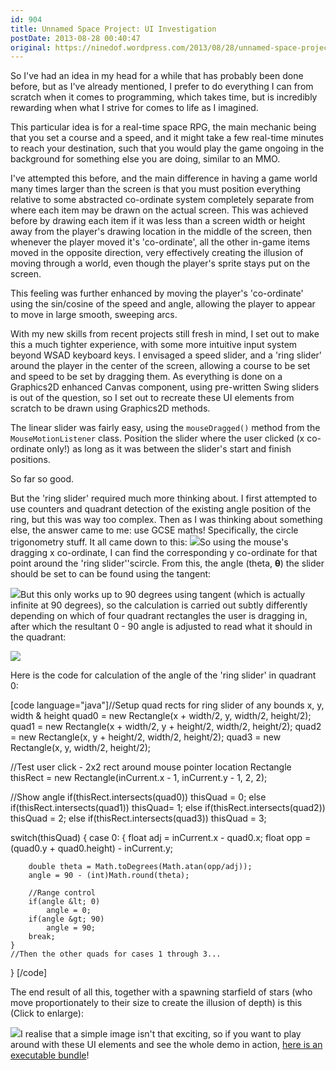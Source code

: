 ```yaml
---
id: 904
title: Unnamed Space Project: UI Investigation
postDate: 2013-08-28 00:40:47
original: https://ninedof.wordpress.com/2013/08/28/unnamed-space-project-ui-investigation/
---
```


So I've had an idea in my head for a while that has probably been done before, but as I've already mentioned, I prefer to do everything I can from scratch when it comes to programming, which takes time, but is incredibly rewarding when what I strive for comes to life as I imagined.

This particular idea is for a real-time space RPG, the main mechanic being that you set a course and a speed, and it might take a few real-time minutes to reach your destination, such that you would play the game ongoing in the background for something else you are doing, similar to an MMO.

I've attempted this before, and the main difference in having a game world many times larger than the screen is that you must position everything relative to some abstracted co-ordinate system completely separate from where each item may be drawn on the actual screen. This was achieved before by drawing each item if it was less than a screen width or height away from the player's drawing location in the middle of the screen, then whenever the player moved it's 'co-ordinate', all the other in-game items moved in the opposite direction, very effectively creating the illusion of moving through a world, even though the player's sprite stays put on the screen.

This feeling was further enhanced by moving the player's 'co-ordinate' using the sin/cosine of the speed and angle, allowing the player to appear to move in large smooth, sweeping arcs.

With my new skills from recent projects still fresh in mind, I set out to make this a much tighter experience, with some more intuitive input system beyond WSAD keyboard keys. I envisaged a speed slider, and a 'ring slider' around the player in the center of the screen, allowing a course to be set and speed to be set by dragging them. As everything is done on a Graphics2D enhanced Canvas component, using pre-written Swing sliders is out of the question, so I set out to recreate these UI elements from scratch to be drawn using Graphics2D methods.

The linear slider was fairly easy, using the <code>mouseDragged()</code> method from the <code>MouseMotionListener</code> class. Position the slider where the user clicked (x co-ordinate only!) as long as it was between the slider's start and finish positions.

So far so good.

But the 'ring slider' required much more thinking about. I first attempted to use counters and quadrant detection of the existing angle position of the ring, but this was way too complex. Then as I was thinking about something else, the answer came to me: use GCSE maths! Specifically, the circle trigonometry stuff. It all came down to this: ![](http://ninedof.files.wordpress.com/2013/08/circletheorem.png)So using the mouse's dragging x co-ordinate, I can find the corresponding y co-ordinate for that point around the 'ring slider''scircle. From this, the angle (theta, <b>θ</b>) the slider should be set to can be found using the tangent:

![](http://ninedof.files.wordpress.com/2013/08/arctan.png)But this only works up to 90 degrees using tangent (which is actually infinite at 90 degrees), so the calculation is carried out subtly differently depending on which of four quadrant rectangles the user is dragging in, after which the resultant 0 - 90 angle is adjusted to read what it should in the quadrant:

![](http://ninedof.files.wordpress.com/2013/08/quadrantssrc1.png)

Here is the code for calculation of the angle of the 'ring slider' in quadrant 0:

[code language="java"]//Setup quad rects for ring slider of any bounds x, y, width &amp; height
quad0 = new Rectangle(x + width/2, y, width/2, height/2);
quad1 = new Rectangle(x + width/2, y + height/2, width/2, height/2);
quad2 = new Rectangle(x, y + height/2, width/2, height/2);
quad3 = new Rectangle(x, y, width/2, height/2);

//Test user click - 2x2 rect around mouse pointer location
Rectangle thisRect = new Rectangle(inCurrent.x - 1, inCurrent.y - 1, 2, 2);

//Show angle
if(thisRect.intersects(quad0))
    thisQuad = 0;
else if(thisRect.intersects(quad1))
    thisQuad= 1;
else if(thisRect.intersects(quad2))
    thisQuad = 2;
else if(thisRect.intersects(quad3))
    thisQuad = 3;

switch(thisQuad) {
    case 0: {
        float adj = inCurrent.x - quad0.x;
        float opp = (quad0.y + quad0.height) - inCurrent.y;

        double theta = Math.toDegrees(Math.atan(opp/adj));
        angle = 90 - (int)Math.round(theta);

        //Range control
        if(angle &lt; 0)
            angle = 0;
        if(angle &gt; 90)
            angle = 90;
        break;
    }
    //Then the other quads for cases 1 through 3...
}
[/code]

The end result of all this, together with a spawning starfield of stars (who move proportionately to their size to create the illusion of depth) is this (Click to enlarge):

![](http://ninedof.files.wordpress.com/2013/08/inaction.png?w=545)I realise that a simple image isn't that exciting, so if you want to play around with these UI elements and see the whole demo in action,  [here is an executable bundle](https://www.dropbox.com/s/6lzg9n61lcfyyrz/StarfieldUI%20Demo.zip)!
